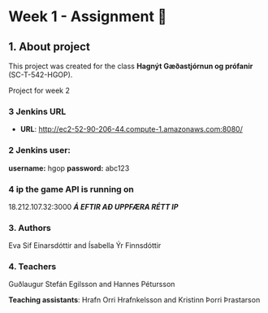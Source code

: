 # Week 1 - Assignment :cherry_blossom:

## 1. About project

This project was created for the class **Hagnýt Gæðastjórnun og prófanir** (SC-T-542-HGOP).

Project for week 2

### 3 Jenkins URL

- **URL**: http://ec2-52-90-206-44.compute-1.amazonaws.com:8080/

### 2 Jenkins user:

**username:** hgop
**password:** abc123

### 4 ip the game API is running on

18.212.107.32:3000
**_Á EFTIR AÐ UPPFÆRA RÉTT IP_**

### 3. Authors

Eva Sif Einarsdóttir and Ísabella Ýr Finnsdóttir

### 4. Teachers

Guðlaugur Stefán Egilsson and Hannes Pétursson

**Teaching assistants**:
Hrafn Orri Hrafnkelsson and Kristinn Þorri Þrastarson
